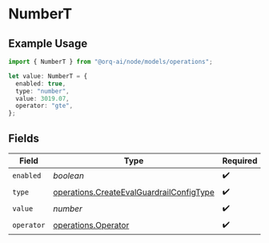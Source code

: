 # NumberT

## Example Usage

```typescript
import { NumberT } from "@orq-ai/node/models/operations";

let value: NumberT = {
  enabled: true,
  type: "number",
  value: 3019.07,
  operator: "gte",
};
```

## Fields

| Field                                                                                                | Type                                                                                                 | Required                                                                                             | Description                                                                                          |
| ---------------------------------------------------------------------------------------------------- | ---------------------------------------------------------------------------------------------------- | ---------------------------------------------------------------------------------------------------- | ---------------------------------------------------------------------------------------------------- |
| `enabled`                                                                                            | *boolean*                                                                                            | :heavy_check_mark:                                                                                   | N/A                                                                                                  |
| `type`                                                                                               | [operations.CreateEvalGuardrailConfigType](../../models/operations/createevalguardrailconfigtype.md) | :heavy_check_mark:                                                                                   | N/A                                                                                                  |
| `value`                                                                                              | *number*                                                                                             | :heavy_check_mark:                                                                                   | N/A                                                                                                  |
| `operator`                                                                                           | [operations.Operator](../../models/operations/operator.md)                                           | :heavy_check_mark:                                                                                   | N/A                                                                                                  |